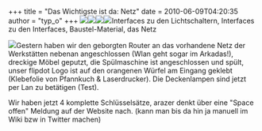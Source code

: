 +++
title = "Das Wichtigste ist da: Netz"
date = 2010-06-09T04:20:35
author = "typ_o"
+++
[![](https://flipdot.org/blog/uploads/schalter.serendipityThumb.jpg)](https://flipdot.org/blog/uploads/schalter.jpg)[![](https://flipdot.org/blog/uploads/net_io.serendipityThumb.jpg)](https://flipdot.org/blog/uploads/net_io.jpg)[![](https://flipdot.org/blog/uploads/material.serendipityThumb.jpg)](https://flipdot.org/blog/uploads/material.jpg)[![](https://flipdot.org/blog/uploads/lan.serendipityThumb.jpg)](https://flipdot.org/blog/uploads/lan.jpg)Interfaces
zu den Lichtschaltern, Interfaces zu den Interfaces, Baustel-Material,
das Netz  
  
[![](https://flipdot.org/blog/uploads/schild.serendipityThumb.jpg)](https://flipdot.org/blog/uploads/schild.jpg)Gestern
haben wir den geborgten Router an das vorhandene Netz der Werkstätten
nebenan angeschlossen (Wlan geht sogar im Arkadas\!), dreckige Möbel
geputzt, die Spülmaschine ist angeschlossen und spült, unser flipdot
Logo ist auf den orangenen Würfel am Eingang geklebt (Klebefolie von
Pfannkuch & Laserdrucker). Die Deckenlampen sind jetzt per Lan zu
betätigen (Test).  
  
Wir haben jetzt 4 komplette Schlüsselsätze, arazer denkt über eine
"Space offen" Meldung auf der Website nach. (kann man bis da hin ja
manuell im Wiki bzw in Twitter machen)
